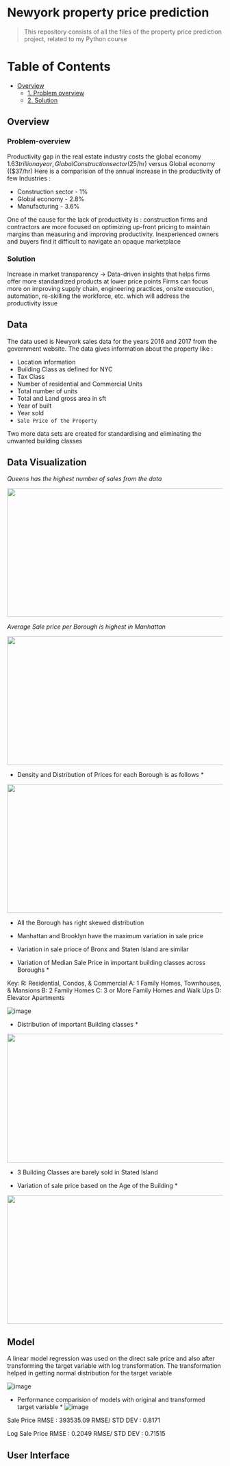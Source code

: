 # Newyork property price prediction 
<ins> </ins>
> This repository consists of all the files of the property price prediction project, related to my Python course 

# Table of Contents
- [Overview](#Overview)
  - [1. Problem overview](#Problem-overview)
  - [2. Solution](#Solution)
  


## Overview
<ins> </ins>

### Problem-overview
Productivity gap in the real estate industry costs the global economy $1.63 trillion a year, Global Construction sector ($25/hr) versus Global economy (($37/hr)
Here is a comparision of the annual increase in the productivity of few Industries :
  * Construction sector - 1%
  * Global economy  - 2.8%
  * Manufacturing - 3.6% 

One of the cause for the lack of productivity is : construction firms and contractors are more focused on optimizing up-front pricing to maintain margins than measuring and improving productivity. Inexperienced owners and buyers find it difficult to navigate an opaque marketplace

### Solution
Increase in market transparency → Data-driven insights that helps firms offer more standardized products at lower price points
Firms can focus more on improving supply chain, engineering practices, onsite execution, automation, re-skilling the workforce, etc. which will address the productivity issue


## Data
<ins> </ins>
The data used is Newyork sales data for the years 2016 and 2017 from the government website. The data gives information about the property like : 
* Location information
* Building Class as defined for NYC
* Tax Class
* Number of residential and Commercial Units
* Total number of units
* Total and Land gross area in sft
* Year of built
* Year sold
* `Sale Price of the Property `

Two more data sets are created for standardising and eliminating the unwanted building classes

## Data Visualization
<ins> </ins>

*Queens has the highest number of sales from the data*

<img src="https://user-images.githubusercontent.com/51246077/148449044-55a6e911-f344-44fd-bae4-72c59dd62a86.png" width="600" height="300">


*Average Sale price per Borough is highest in Manhattan*

<img src="https://user-images.githubusercontent.com/51246077/148449054-c2fd5db4-c47b-48d9-b55d-c86ee6b551a6.png" width="600" height="300">


* Density and Distribution of Prices for each Borough is as follows *

<img src="https://user-images.githubusercontent.com/51246077/148450333-2b08e8b5-f23a-415a-bcc8-b1ac73f0a87b.png" width="600" height="300">

* All the Borough has right skewed distribution
* Manhattan and Brooklyn have the maximum variation in sale price
* Variation in sale prioce of Bronx and Staten Island are similar



* Variation of Median Sale Price in important building classes across Boroughs *

Key:
R: Residential, Condos, & Commercial
A: 1 Family Homes, Townhouses, & Mansions
B: 2 Family Homes
C: 3 or More Family Homes and Walk Ups
D: Elevator Apartments

![image](https://user-images.githubusercontent.com/51246077/148450683-3063395d-c060-46b6-a74d-d1bcec01d52c.png)




* Distribution of important Building classes *

<img src="https://user-images.githubusercontent.com/51246077/148450977-d0c4929c-3ec9-49c2-81d0-62a7547c210b.png" width="600" height="300">

* 3 Building Classes are barely sold in Stated Island


* Variation of sale price based on the Age of the Building *
<img src="https://user-images.githubusercontent.com/51246077/148451398-5077a8e1-0b64-4e20-8f2e-3e302b9be00c.png" width="600" height="300">



## Model 
<ins> </ins>

A linear model regression was used on the direct sale price and also after transforming the target variable with log transformation. The transformation helped in getting normal distribution for the target variable


![image](https://user-images.githubusercontent.com/51246077/148451814-953f74be-3d66-4812-9212-e9054f34b52e.png)


* Performance comparision of models with original and transformed target variable * 
![image](https://user-images.githubusercontent.com/51246077/148452148-88202c4c-6b8b-467b-9693-dd569ff4dc0e.png)


Sale Price RMSE : 393535.09
RMSE/ STD DEV : 0.8171


Log Sale Price RMSE : 0.2049
RMSE/ STD DEV : 0.71515



## User Interface





